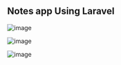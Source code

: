 ## Notes app Using Laravel
![image](https://github.com/user-attachments/assets/7c3c65e9-affa-4aad-be12-1da76dac84ca)

![image](https://github.com/user-attachments/assets/9b61bad8-fb3d-4186-a2f4-ecdaf9e97b0c)

![image](https://github.com/user-attachments/assets/b5089c20-712c-4d54-89cd-355378257445)


